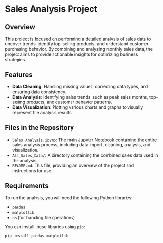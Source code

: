 # Sales Analysis Project

## Overview

This project is focused on performing a detailed analysis of sales data to uncover trends, identify top-selling products, and understand customer purchasing behavior. By combining and analyzing monthly sales data, the project aims to provide actionable insights for optimizing business strategies.

## Features

- **Data Cleaning**: Handling missing values, correcting data types, and ensuring data consistency.
- **Data Analysis**: Identifying sales trends, such as peak sales months, top-selling products, and customer behavior patterns.
- **Data Visualization**: Plotting various charts and graphs to visually represent the analysis results.

## Files in the Repository

- `Sales Analysis.ipynb`: The main Jupyter Notebook containing the entire sales analysis process, including data import, cleaning, analysis, and visualization.
- `All_Sales_Data/`: A directory containing the combined sales data used in the analysis.
- `README.md`: This file, providing an overview of the project and instructions for use.

## Requirements

To run the analysis, you will need the following Python libraries:

- `pandas`
- `matplotlib`
- `os` (for handling file operations)

You can install these libraries using `pip`:

```bash
pip install pandas matplotlib
